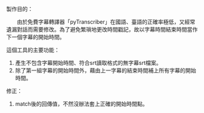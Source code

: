 製作目的：

　　由於免費字幕轉譯器「pyTranscriber」在國語、臺語的正確率極低，又經常遺漏對話而需要修改。為了避免繁瑣地更改時間戳記，故以字幕時間結束時間當作下一個字幕的開始時間。

這個工具的主要功能：
1. 產生不包含字幕開始時間、符合srt讀取格式的無字幕srt檔案。
2. 除了第一組字幕的開始時間外，藉由上一字幕的結束時間補上所有字幕的開始時間。

修正：
1. match後的回傳值，不然沒辦法套上正確的開始時間點。
